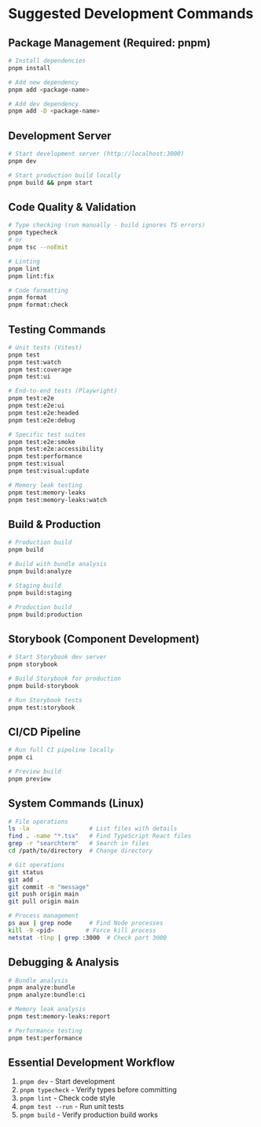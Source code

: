 # Suggested Development Commands

## Package Management (Required: pnpm)
```bash
# Install dependencies
pnpm install

# Add new dependency
pnpm add <package-name>

# Add dev dependency
pnpm add -D <package-name>
```

## Development Server
```bash
# Start development server (http://localhost:3000)
pnpm dev

# Start production build locally
pnpm build && pnpm start
```

## Code Quality & Validation
```bash
# Type checking (run manually - build ignores TS errors)
pnpm typecheck
# or
pnpm tsc --noEmit

# Linting
pnpm lint
pnpm lint:fix

# Code formatting
pnpm format
pnpm format:check
```

## Testing Commands
```bash
# Unit tests (Vitest)
pnpm test
pnpm test:watch
pnpm test:coverage
pnpm test:ui

# End-to-end tests (Playwright)
pnpm test:e2e
pnpm test:e2e:ui
pnpm test:e2e:headed
pnpm test:e2e:debug

# Specific test suites
pnpm test:e2e:smoke
pnpm test:e2e:accessibility
pnpm test:performance
pnpm test:visual
pnpm test:visual:update

# Memory leak testing
pnpm test:memory-leaks
pnpm test:memory-leaks:watch
```

## Build & Production
```bash
# Production build
pnpm build

# Build with bundle analysis
pnpm build:analyze

# Staging build
pnpm build:staging

# Production build
pnpm build:production
```

## Storybook (Component Development)
```bash
# Start Storybook dev server
pnpm storybook

# Build Storybook for production
pnpm build-storybook

# Run Storybook tests
pnpm test:storybook
```

## CI/CD Pipeline
```bash
# Run full CI pipeline locally
pnpm ci

# Preview build
pnpm preview
```

## System Commands (Linux)
```bash
# File operations
ls -la                 # List files with details
find . -name "*.tsx"   # Find TypeScript React files
grep -r "searchterm"   # Search in files
cd /path/to/directory  # Change directory

# Git operations
git status
git add .
git commit -m "message"
git push origin main
git pull origin main

# Process management
ps aux | grep node     # Find Node processes
kill -9 <pid>         # Force kill process
netstat -tlnp | grep :3000  # Check port 3000
```

## Debugging & Analysis
```bash
# Bundle analysis
pnpm analyze:bundle
pnpm analyze:bundle:ci

# Memory leak analysis
pnpm test:memory-leaks:report

# Performance testing
pnpm test:performance
```

## Essential Development Workflow
1. `pnpm dev` - Start development
2. `pnpm typecheck` - Verify types before committing
3. `pnpm lint` - Check code style
4. `pnpm test --run` - Run unit tests
5. `pnpm build` - Verify production build works